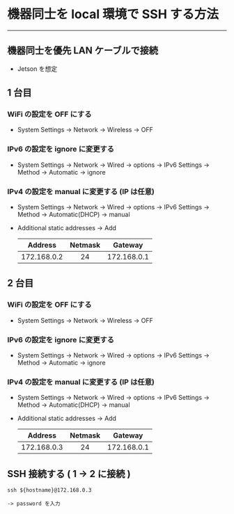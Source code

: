 # 機器同士を local 環境で SSH する方法

---

## 機器同士を優先 LAN ケーブルで接続

- Jetson を想定

## 1 台目

### WiFi の設定を OFF にする

- System Settings -> Network -> Wireless -> OFF

### IPv6 の設定を ignore に変更する

- System Settings -> Network -> Wired -> options -> IPv6 Settings -> Method -> Automatic -> ignore

### IPv4 の設定を manual に変更する (IP は任意)

- System Settings -> Network -> Wired -> options -> IPv6 Settings -> Method -> Automatic(DHCP) -> manual

- Additional static addresses -> Add

  |   Address   | Netmask |   Gateway   |
  | :---------: | :-----: | :---------: |
  | 172.168.0.2 |   24    | 172.168.0.1 |

## 2 台目

### WiFi の設定を OFF にする

- System Settings -> Network -> Wireless -> OFF

### IPv6 の設定を ignore に変更する

- System Settings -> Network -> Wired -> options -> IPv6 Settings -> Method -> Automatic -> ignore

### IPv4 の設定を manual に変更する (IP は任意)

- System Settings -> Network -> Wired -> options -> IPv6 Settings -> Method -> Automatic(DHCP) -> manual

- Additional static addresses -> Add

  |   Address   | Netmask |   Gateway   |
  | :---------: | :-----: | :---------: |
  | 172.168.0.3 |   24    | 172.168.0.1 |

## SSH 接続する ( 1 -> 2 に接続 )

```
ssh ${hostname}@172.168.0.3

-> password を入力
```
